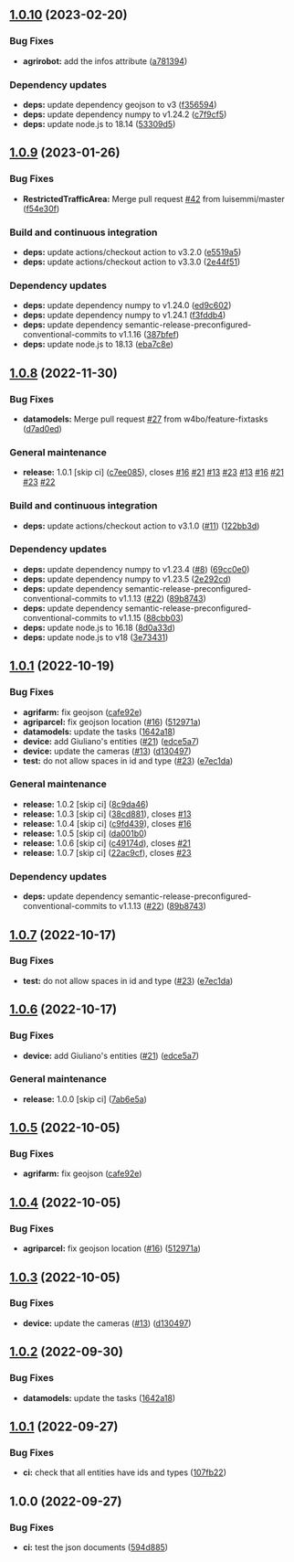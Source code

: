 ## [1.0.10](https://github.com/w4bo/welaser-datamodels/compare/1.0.9...1.0.10) (2023-02-20)


### Bug Fixes

* **agrirobot:** add the infos attribute ([a781394](https://github.com/w4bo/welaser-datamodels/commit/a7813946252d038d8527540d5b11e421a77ad39f))


### Dependency updates

* **deps:** update dependency geojson to v3 ([f356594](https://github.com/w4bo/welaser-datamodels/commit/f356594156e141b753e4aa37c574c391ebb31130))
* **deps:** update dependency numpy to v1.24.2 ([c7f9cf5](https://github.com/w4bo/welaser-datamodels/commit/c7f9cf5c7811fbe081b303baba3df785ec2fdd97))
* **deps:** update node.js to 18.14 ([53309d5](https://github.com/w4bo/welaser-datamodels/commit/53309d525aef47f15b4c707c9a7bdaa3ef12d4cb))

## [1.0.9](https://github.com/w4bo/welaser-datamodels/compare/1.0.8...1.0.9) (2023-01-26)


### Bug Fixes

* **RestrictedTrafficArea:** Merge pull request [#42](https://github.com/w4bo/welaser-datamodels/issues/42) from luisemmi/master ([f54e30f](https://github.com/w4bo/welaser-datamodels/commit/f54e30f4585ef80451b0c97a703a0bb6688c6c57))


### Build and continuous integration

* **deps:** update actions/checkout action to v3.2.0 ([e5519a5](https://github.com/w4bo/welaser-datamodels/commit/e5519a52fdf0b77a38e722d8f57bb0cfbb5473d0))
* **deps:** update actions/checkout action to v3.3.0 ([2e44f51](https://github.com/w4bo/welaser-datamodels/commit/2e44f51c2427bf4e4526bdbf7babaac32ee4e30a))


### Dependency updates

* **deps:** update dependency numpy to v1.24.0 ([ed9c602](https://github.com/w4bo/welaser-datamodels/commit/ed9c602510a3a02d001d706a49e066f30bbfee35))
* **deps:** update dependency numpy to v1.24.1 ([f3fddb4](https://github.com/w4bo/welaser-datamodels/commit/f3fddb4fa0243f3cd05c56086869633435fb3c59))
* **deps:** update dependency semantic-release-preconfigured-conventional-commits to v1.1.16 ([387bfef](https://github.com/w4bo/welaser-datamodels/commit/387bfef02f0cf9bbcad5a62ceeb18e9416a2c5f3))
* **deps:** update node.js to 18.13 ([eba7c8e](https://github.com/w4bo/welaser-datamodels/commit/eba7c8e8051e4f026d1ea8080ce7d39ac27417cf))

## [1.0.8](https://github.com/w4bo/welaser-datamodels/compare/1.0.7...1.0.8) (2022-11-30)


### Bug Fixes

* **datamodels:** Merge pull request [#27](https://github.com/w4bo/welaser-datamodels/issues/27) from w4bo/feature-fixtasks ([d7ad0ed](https://github.com/w4bo/welaser-datamodels/commit/d7ad0ed33b3733dc8b774f6c404186b2f6c84524))


### General maintenance

* **release:** 1.0.1 [skip ci] ([c7ee085](https://github.com/w4bo/welaser-datamodels/commit/c7ee085ff3c535887bf2b35014a9b0c93b8d49c9)), closes [#16](https://github.com/w4bo/welaser-datamodels/issues/16) [#21](https://github.com/w4bo/welaser-datamodels/issues/21) [#13](https://github.com/w4bo/welaser-datamodels/issues/13) [#23](https://github.com/w4bo/welaser-datamodels/issues/23) [#13](https://github.com/w4bo/welaser-datamodels/issues/13) [#16](https://github.com/w4bo/welaser-datamodels/issues/16) [#21](https://github.com/w4bo/welaser-datamodels/issues/21) [#23](https://github.com/w4bo/welaser-datamodels/issues/23) [#22](https://github.com/w4bo/welaser-datamodels/issues/22)


### Build and continuous integration

* **deps:** update actions/checkout action to v3.1.0 ([#11](https://github.com/w4bo/welaser-datamodels/issues/11)) ([122bb3d](https://github.com/w4bo/welaser-datamodels/commit/122bb3d9920a9b295998eb1625e005c92c4cdd26))


### Dependency updates

* **deps:** update dependency numpy to v1.23.4 ([#8](https://github.com/w4bo/welaser-datamodels/issues/8)) ([69cc0e0](https://github.com/w4bo/welaser-datamodels/commit/69cc0e0006089fa23be8e2876160f789ee653e09))
* **deps:** update dependency numpy to v1.23.5 ([2e292cd](https://github.com/w4bo/welaser-datamodels/commit/2e292cd4aa6a54e43cf8af9c63add54aa247b8f9))
* **deps:** update dependency semantic-release-preconfigured-conventional-commits to v1.1.13 ([#22](https://github.com/w4bo/welaser-datamodels/issues/22)) ([89b8743](https://github.com/w4bo/welaser-datamodels/commit/89b87436119d368b7f5d76be8962adc5521dcccc))
* **deps:** update dependency semantic-release-preconfigured-conventional-commits to v1.1.15 ([88cbb03](https://github.com/w4bo/welaser-datamodels/commit/88cbb03917c9973e822b4c13bc738859ca237013))
* **deps:** update node.js to 16.18 ([8d0a33d](https://github.com/w4bo/welaser-datamodels/commit/8d0a33df633a09c8b85632629ccc887e351f561d))
* **deps:** update node.js to v18 ([3e73431](https://github.com/w4bo/welaser-datamodels/commit/3e73431c476c92948c39b621a3e3ecbb713d87ca))

## [1.0.1](https://github.com/luisemmi/welaser-datamodels-update/compare/1.0.0...1.0.1) (2022-10-19)


### Bug Fixes

* **agrifarm:** fix geojson ([cafe92e](https://github.com/luisemmi/welaser-datamodels-update/commit/cafe92e16cc2db8fd80574775bb9325472640cd3))
* **agriparcel:** fix geojson location ([#16](https://github.com/luisemmi/welaser-datamodels-update/issues/16)) ([512971a](https://github.com/luisemmi/welaser-datamodels-update/commit/512971a424cd52ad660246a77c66a57f334b6000))
* **datamodels:** update the tasks ([1642a18](https://github.com/luisemmi/welaser-datamodels-update/commit/1642a18914a2de331ac6f8d174369176fe1c23d2))
* **device:** add Giuliano's entities ([#21](https://github.com/luisemmi/welaser-datamodels-update/issues/21)) ([edce5a7](https://github.com/luisemmi/welaser-datamodels-update/commit/edce5a728008fe162a0c138f2559988f0d73fb67))
* **device:** update the cameras ([#13](https://github.com/luisemmi/welaser-datamodels-update/issues/13)) ([d130497](https://github.com/luisemmi/welaser-datamodels-update/commit/d1304977d873e540fddf1db2d336e230a4c23fff))
* **test:** do not allow spaces in id and type ([#23](https://github.com/luisemmi/welaser-datamodels-update/issues/23)) ([e7ec1da](https://github.com/luisemmi/welaser-datamodels-update/commit/e7ec1dad3cea3494020955d422a92d2db22d148d))


### General maintenance

* **release:** 1.0.2 [skip ci] ([8c9da46](https://github.com/luisemmi/welaser-datamodels-update/commit/8c9da464d553dd3ee641abf45baa21e0b817c806))
* **release:** 1.0.3 [skip ci] ([38cd881](https://github.com/luisemmi/welaser-datamodels-update/commit/38cd881fbba0af7c977780829ad42133e51ed1ac)), closes [#13](https://github.com/luisemmi/welaser-datamodels-update/issues/13)
* **release:** 1.0.4 [skip ci] ([c9fd439](https://github.com/luisemmi/welaser-datamodels-update/commit/c9fd439c8b50f7cb874d494ab5131b730ccde483)), closes [#16](https://github.com/luisemmi/welaser-datamodels-update/issues/16)
* **release:** 1.0.5 [skip ci] ([da001b0](https://github.com/luisemmi/welaser-datamodels-update/commit/da001b09847d0e36efe51aebaf0f5d622c818edb))
* **release:** 1.0.6 [skip ci] ([c49174d](https://github.com/luisemmi/welaser-datamodels-update/commit/c49174d62c0adfbb9239d0e870b1c6bd1cf56ac3)), closes [#21](https://github.com/luisemmi/welaser-datamodels-update/issues/21)
* **release:** 1.0.7 [skip ci] ([22ac9cf](https://github.com/luisemmi/welaser-datamodels-update/commit/22ac9cfb1f572a1f9d51ef57839f470b1a176e92)), closes [#23](https://github.com/luisemmi/welaser-datamodels-update/issues/23)


### Dependency updates

* **deps:** update dependency semantic-release-preconfigured-conventional-commits to v1.1.13 ([#22](https://github.com/luisemmi/welaser-datamodels-update/issues/22)) ([89b8743](https://github.com/luisemmi/welaser-datamodels-update/commit/89b87436119d368b7f5d76be8962adc5521dcccc))

## [1.0.7](https://github.com/w4bo/welaser-datamodels/compare/1.0.6...1.0.7) (2022-10-17)


### Bug Fixes

* **test:** do not allow spaces in id and type ([#23](https://github.com/w4bo/welaser-datamodels/issues/23)) ([e7ec1da](https://github.com/w4bo/welaser-datamodels/commit/e7ec1dad3cea3494020955d422a92d2db22d148d))

## [1.0.6](https://github.com/w4bo/welaser-datamodels/compare/1.0.5...1.0.6) (2022-10-17)


### Bug Fixes

* **device:** add Giuliano's entities ([#21](https://github.com/w4bo/welaser-datamodels/issues/21)) ([edce5a7](https://github.com/w4bo/welaser-datamodels/commit/edce5a728008fe162a0c138f2559988f0d73fb67))


### General maintenance

* **release:** 1.0.0 [skip ci] ([7ab6e5a](https://github.com/w4bo/welaser-datamodels/commit/7ab6e5a113fae54bff27fd2c433627b9a2d7a272))

## [1.0.5](https://github.com/w4bo/welaser-datamodels/compare/1.0.4...1.0.5) (2022-10-05)


### Bug Fixes

* **agrifarm:** fix geojson ([cafe92e](https://github.com/w4bo/welaser-datamodels/commit/cafe92e16cc2db8fd80574775bb9325472640cd3))

## [1.0.4](https://github.com/w4bo/welaser-datamodels/compare/1.0.3...1.0.4) (2022-10-05)


### Bug Fixes

* **agriparcel:** fix geojson location ([#16](https://github.com/w4bo/welaser-datamodels/issues/16)) ([512971a](https://github.com/w4bo/welaser-datamodels/commit/512971a424cd52ad660246a77c66a57f334b6000))

## [1.0.3](https://github.com/w4bo/welaser-datamodels/compare/1.0.2...1.0.3) (2022-10-05)


### Bug Fixes

* **device:** update the cameras ([#13](https://github.com/w4bo/welaser-datamodels/issues/13)) ([d130497](https://github.com/w4bo/welaser-datamodels/commit/d1304977d873e540fddf1db2d336e230a4c23fff))

## [1.0.2](https://github.com/w4bo/welaser-datamodels/compare/1.0.1...1.0.2) (2022-09-30)


### Bug Fixes

* **datamodels:** update the tasks ([1642a18](https://github.com/w4bo/welaser-datamodels/commit/1642a18914a2de331ac6f8d174369176fe1c23d2))

## [1.0.1](https://github.com/w4bo/welaser-datamodels/compare/1.0.0...1.0.1) (2022-09-27)


### Bug Fixes

* **ci:** check that all entities have ids and types ([107fb22](https://github.com/w4bo/welaser-datamodels/commit/107fb228a1cd63a2e33c38b6638fb73c7096a900))

## 1.0.0 (2022-09-27)


### Bug Fixes

* **ci:** test the json documents ([594d885](https://github.com/w4bo/welaser-datamodels/commit/594d885d8e6abf3aa4343c696c2b6eedf61361fe))
